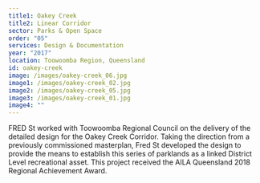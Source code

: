 ```yaml
---
title1: Oakey Creek
title2: Linear Corridor
sector: Parks & Open Space
order: "05"
services: Design & Documentation
year: "2017"
location: Toowoomba Region, Queensland
id: oakey-creek
image: /images/oakey-creek_06.jpg
image1: /images/oakey-creek_02.jpg
image2: /images/oakey-creek_05.jpg
image3: /images/oakey-creek_01.jpg
image4: ""
---
```


FRED St worked with Toowoomba Regional Council on the delivery of
the detailed design for the Oakey Creek Corridor. Taking the direction from a
previously commissioned masterplan, Fred St developed the design to provide
the means to establish this series of parklands as a linked District Level
recreational asset. This project received the AILA Queensland 2018 Regional
Achievement Award.
